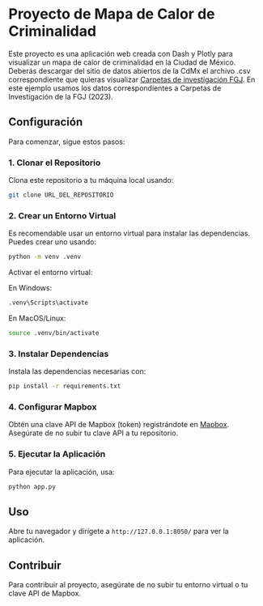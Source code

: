 
# Proyecto de Mapa de Calor de Criminalidad

Este proyecto es una aplicación web creada con Dash y Plotly para visualizar un mapa de calor de criminalidad en la Ciudad de México. Deberás descargar del sitio de datos abiertos de la CdMx el archivo .csv correspondiente que quieras visualizar [Carpetas de investigación FGJ](https://datos.cdmx.gob.mx/dataset/carpetas-de-investigacion-fgj-de-la-ciudad-de-mexico). En este ejemplo usamos los datos correspondientes a Carpetas de Investigación de la FGJ (2023).

## Configuración

Para comenzar, sigue estos pasos:

### 1. Clonar el Repositorio

Clona este repositorio a tu máquina local usando:

```bash
git clone URL_DEL_REPOSITORIO
```

### 2. Crear un Entorno Virtual

Es recomendable usar un entorno virtual para instalar las dependencias. Puedes crear uno usando:

```bash
python -m venv .venv
```

Activar el entorno virtual:

En Windows:
```bash
.venv\Scripts\activate
```

En MacOS/Linux:
```bash
source .venv/bin/activate
```

### 3. Instalar Dependencias

Instala las dependencias necesarias con:

```bash
pip install -r requirements.txt
```

### 4. Configurar Mapbox

Obtén una clave API de Mapbox (token) registrándote en [Mapbox](https://www.mapbox.com/). Asegúrate de no subir tu clave API a tu repositorio.

### 5. Ejecutar la Aplicación

Para ejecutar la aplicación, usa:

```bash
python app.py
```

## Uso

Abre tu navegador y dirígete a `http://127.0.0.1:8050/` para ver la aplicación.

## Contribuir

Para contribuir al proyecto, asegúrate de no subir tu entorno virtual o tu clave API de Mapbox.
